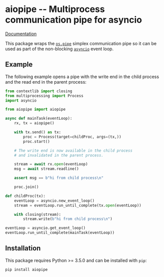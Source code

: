 # aiopipe -- Multiprocess communication pipe for asyncio

[Documentation](http://kchmck.github.io/pdoc/aiopipe)

This package wraps the [`os.pipe`](https://docs.python.org/3/library/os.html#os.pipe)
simplex communication pipe so it can be used as part of the non-blocking
[`asyncio`](https://docs.python.org/3/library/asyncio.html) event loop.

## Example

The following example opens a pipe with the write end in the child process and the read
end in the parent process:

```python
from contextlib import closing
from multiprocessing import Process
import asyncio

from aiopipe import aiopipe

async def mainTask(eventLoop):
    rx, tx = aiopipe()

    with tx.send() as tx:
        proc = Process(target=childProc, args=(tx,))
        proc.start()

    # The write end is now available in the child process
    # and invalidated in the parent process.

    stream = await rx.open(eventLoop)
    msg = await stream.readline()

    assert msg == b"hi from child process\n"

    proc.join()

def childProc(tx):
    eventLoop = asyncio.new_event_loop()
    stream = eventLoop.run_until_complete(tx.open(eventLoop))

    with closing(stream):
        stream.write(b"hi from child process\n")

eventLoop = asyncio.get_event_loop()
eventLoop.run_until_complete(mainTask(eventLoop))
```

## Installation

This package requires Python >= 3.5.0 and can be installed with `pip`:
```
pip install aiopipe
```
